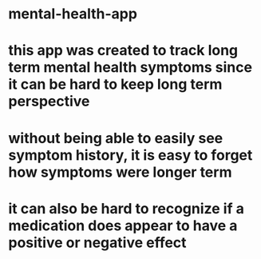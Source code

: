 # mental-health-app
# this app was created to track long term mental health symptoms since it can be hard to keep long term perspective
# without being able to easily see symptom history, it is easy to forget how symptoms were longer term
# it can also be hard to recognize if a medication does appear to have a positive or negative effect 
